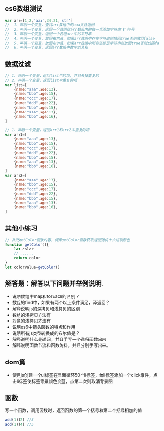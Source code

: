 ## es6数组测试
```js
var arr=[1,2,'aaa',34,21,'str']
//  1、声明一个变量，查找arr数组中的aaa并且返回
//  2、声明一个变量，返回一个数组给arr数组内的每一项添加字符串'$'符号
//  3、声明一个变量，返回一个数组arr中的字符串
//  4、声明一个变量，放回布尔值，如果arr数组中存在字符串则放回true否则放回false
//  5、声明一个变量，放回布尔值，如果arr数组中所有值都是字符串则放回true否则放回false
//  6、声明一个变量，返回arr数组中数字的总和
```

## 数据过滤
```js
// 1、声明一个变量，返回list中的项，并且去掉重复的
// 2、声明一个变量，返回list中重复的项
var list=[
    {name:"aaa",age:13},
    {name:"bbb",age:15},
    {name:"ccc",age:17},
    {name:"ddd",age:22},
    {name:"bbb",age:15},
    {name:"aaa",age:13},
    {name:"bbb",age:16},
]
```

```js
// 1、声明一个变量，返回arr1和arr2中重复的项
var arr1=[
    {name:"aaa",age:13},
    {name:"bbb",age:15},
    {name:"ccc",age:17},
    {name:"ddd",age:22},
    {name:"bbb",age:15},
    {name:"aaa",age:13},
    {name:"bbb",age:16},
]
var arr2=[
    {name:"aaa",age:13},
    {name:"bbb",age:15},
    {name:"ccc",age:17},
    {name:"ddd",age:22},
    {name:"bbb",age:15},
    {name:"aaa",age:13},
    {name:"bbb",age:16},
]
```

## 其他小练习
```js
// 补充getColor函数内容，调用getColor函数获取返回随机十六进制颜色
function getColor(){
    let color
    // ......
    return color
}
let colorValue=getColor()
```

## 解答题：解答以下问题并举例说明.
- 说明数组中map和forEach的区别？
- 数组的find中，如果有两个以上条件满足，泽返回？
- 解释说明js的深拷贝和浅拷贝的区别
- 数组的浅拷贝方法有
- 对象的浅拷贝方法有
- 说明es6中箭头函数的特点和作用
- 说明所有js类型转换成的布尔值是？
- 解释说明什么是递归，并且手写一个递归函数出来
- 解释说明函数节流和函数防抖，并且分别手写出来。


## dom篇
- 使用js创建一个ui标签在里面循环50个li标签，给li标签添加一个click事件，点击li标签使标签背景颜色变蓝，点第二次则取消背景图

## 函数
写一个函数，调用函数时，返回函数的第一个括号和第二个括号相加的值
```js
add(1)(2) //3
add(1)(4) //5
```

